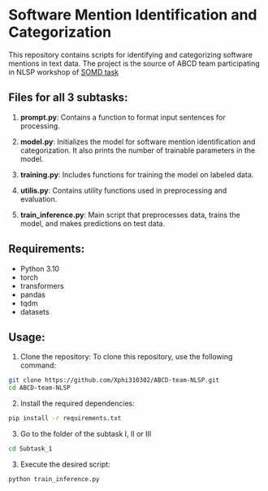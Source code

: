 # Software Mention Identification and Categorization

This repository contains scripts for identifying and categorizing software mentions in text data. The project is the source of ABCD team participating in NLSP workshop of [SOMD task](https://nfdi4ds.github.io/nslp2024/docs/somd_shared_task.html)

## Files for all 3 subtasks:

1. **prompt.py**: Contains a function to format input sentences for processing.

2. **model.py**: Initializes the model for software mention identification and categorization. It also prints the number of trainable parameters in the model.

3. **training.py**: Includes functions for training the model on labeled data.

4. **utilis.py**: Contains utility functions used in preprocessing and evaluation.

5. **train_inference.py**: Main script that preprocesses data, trains the model, and makes predictions on test data.

## Requirements:

- Python 3.10
- torch
- transformers
- pandas
- tqdm
- datasets


## Usage:

1. Clone the repository:
To clone this repository, use the following command:

```bash
git clone https://github.com/Xphi310302/ABCD-team-NLSP.git
cd ABCD-team-NLSP
```

2. Install the required dependencies:
```bash
pip install -r requirements.txt
```
3. Go to the folder of the subtask I, II or III
```bash
cd Subtask_1
```
3. Execute the desired script:
```bash
python train_inference.py
```



